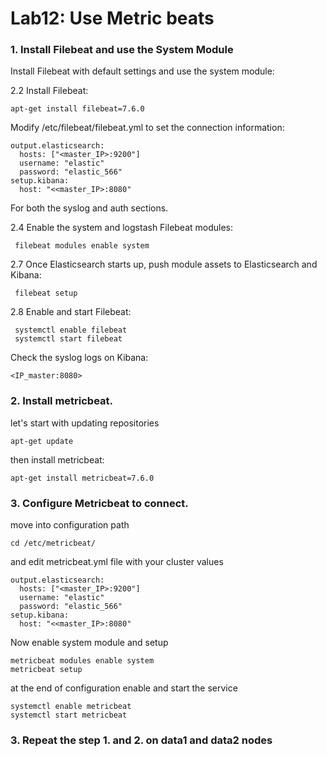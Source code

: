 # Lab12: Use Metric beats

### 1. Install Filebeat and use the System Module

Install Filebeat with default settings and use the system module:

2.2 Install Filebeat:
```
apt-get install filebeat=7.6.0
```

Modify /etc/filebeat/filebeat.yml to set the connection information:
```
output.elasticsearch:
  hosts: ["<master_IP>:9200"]
  username: "elastic"
  password: "elastic_566"
setup.kibana:
  host: "<<master_IP>:8080"
```

For both the syslog and auth sections.

2.4 Enable the system and logstash Filebeat modules:
```
 filebeat modules enable system
```

2.7 Once Elasticsearch starts up, push module assets to Elasticsearch and Kibana:
```
 filebeat setup
```
2.8 Enable and start Filebeat:
```
 systemctl enable filebeat
 systemctl start filebeat
```

Check the syslog logs on Kibana:

```
<IP_master:8080>
```


### 2. Install metricbeat.
let's start with updating repositories

```
apt-get update
```
then install metricbeat:
```
apt-get install metricbeat=7.6.0
```
### 3. Configure Metricbeat to connect.

move into configuration path
```
cd /etc/metricbeat/
```
and edit metricbeat.yml file with your cluster values

```
output.elasticsearch:
  hosts: ["<master_IP>:9200"]
  username: "elastic"
  password: "elastic_566"
setup.kibana:
  host: "<<master_IP>:8080"
```
Now enable system module and setup

```
metricbeat modules enable system
metricbeat setup
```

at the end of configuration enable and start the service
```
systemctl enable metricbeat
systemctl start metricbeat
```

### 3. Repeat the step 1. and 2. on data1 and data2 nodes
